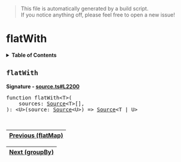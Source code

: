 > This file is automatically generated by a build script.<br>If you notice anything off, please feel free to open a new issue!

# flatWith

<details><summary><b>Table of Contents</b></summary>

1. [<code>flatWith</code>](#flatWith)</details>

## <a name="flatWith"></a><code>flatWith</code>

<b>Signature - [source.ts#L2200](..\/..\/packages\/core\/src\/source.ts#L2200)</b>

<pre>function flatWith&lt;T&gt;(<br>    sources: <a href="../03-api-source/00-Source.md#Source-Interface">Source</a>&lt;T&gt;[],<br>): &lt;U&gt;(source: <a href="../03-api-source/00-Source.md#Source-Interface">Source</a>&lt;U&gt;) =&gt; <a href="../03-api-source/00-Source.md#Source-Interface">Source</a>&lt;T | U&gt;</pre><br>

| [Previous \(flatMap\)](033-flatMap.md#readme) |
| --- |

<div align="right">

| [Next \(groupBy\)](035-groupBy.md#readme) |
| --- |
</div>
